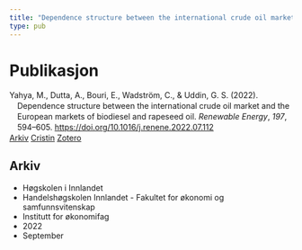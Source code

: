 ```yaml
---
title: "Dependence structure between the international crude oil market and the European markets of biodiesel and rapeseed oil"
type: pub
---
```

<h1>Publikasjon</h1>
<article id="csl-bib-container-6JRAV534" class="csl-bib-container">
  <div class="csl-bib-body" style="line-height: 1.35; padding-left: 1em; text-indent:-1em;">
  <div class="csl-entry">Yahya, M., Dutta, A., Bouri, E., Wadstr&#xF6;m, C., &amp; Uddin, G. S. (2022). Dependence structure between the international crude oil market and the European markets of biodiesel and rapeseed oil. <i>Renewable Energy</i>, <i>197</i>, 594&#x2013;605. <a href="https://doi.org/10.1016/j.renene.2022.07.112">https://doi.org/10.1016/j.renene.2022.07.112</a></div>
</div>
  <div class="csl-bib-buttons">
    <a href="#taxonomy-article-6JRAV534" class="csl-bib-button">Arkiv</a>
    <a href="https://app.cristin.no/results/show.jsf?id=2050225" alt="Cristin URL" class="csl-bib-button">Cristin</a>
    <a href="http://zotero.org/groups/5022929/items/6JRAV534" alt="Zotero URL" class="csl-bib-button">Zotero</a>
  </div>
  <div id="csl-bib-meta-container-6JRAV534"></div>
</article>
<div id="csl-bib-meta-6JRAV534" class="csl-bib-meta">
  <article id="taxonomy-article-6JRAV534" class="taxonomy-article">
    <h1>Arkiv</h1>
    <ul>
      <li>Høgskolen i Innlandet</li>
      <li>Handelshøgskolen Innlandet - Fakultet for økonomi og samfunnsvitenskap</li>
      <li>Institutt for økonomifag</li>
      <li>2022</li>
      <li>September</li>
    </ul>
  </article>
</div>
